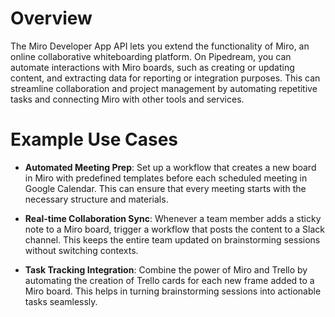 # Overview

The Miro Developer App API lets you extend the functionality of Miro, an online collaborative whiteboarding platform. On Pipedream, you can automate interactions with Miro boards, such as creating or updating content, and extracting data for reporting or integration purposes. This can streamline collaboration and project management by automating repetitive tasks and connecting Miro with other tools and services.

# Example Use Cases

- **Automated Meeting Prep**: Set up a workflow that creates a new board in Miro with predefined templates before each scheduled meeting in Google Calendar. This can ensure that every meeting starts with the necessary structure and materials.

- **Real-time Collaboration Sync**: Whenever a team member adds a sticky note to a Miro board, trigger a workflow that posts the content to a Slack channel. This keeps the entire team updated on brainstorming sessions without switching contexts.

- **Task Tracking Integration**: Combine the power of Miro and Trello by automating the creation of Trello cards for each new frame added to a Miro board. This helps in turning brainstorming sessions into actionable tasks seamlessly.
